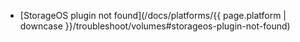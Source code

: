 - [StorageOS plugin not found](/docs/platforms/{{ page.platform | downcase }}/troubleshoot/volumes#storageos-plugin-not-found)
